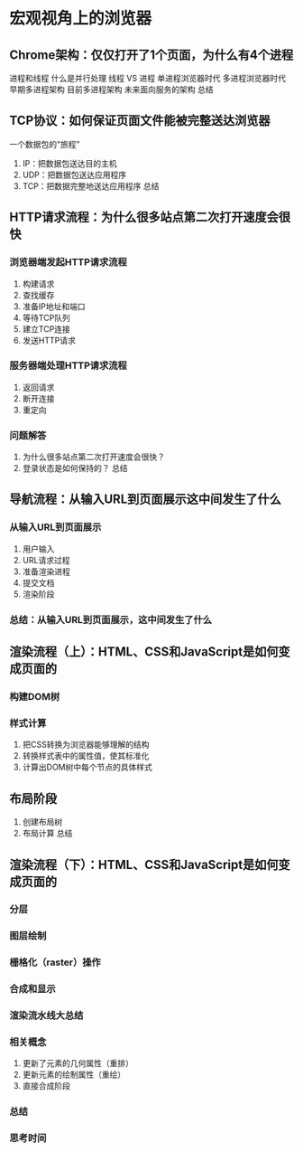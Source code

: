 # 宏观视角上的浏览器

## Chrome架构：仅仅打开了1个页面，为什么有4个进程

进程和线程
什么是并行处理
线程 VS 进程
单进程浏览器时代
多进程浏览器时代
早期多进程架构
目前多进程架构
未来面向服务的架构
总结

## TCP协议：如何保证页面文件能被完整送达浏览器

一个数据包的“旅程”

1. IP：把数据包送达目的主机
2. UDP：把数据包送达应用程序
3. TCP：把数据完整地送达应用程序
总结

## HTTP请求流程：为什么很多站点第二次打开速度会很快

### 浏览器端发起HTTP请求流程

1. 构建请求
2. 查找缓存
3. 准备IP地址和端口
4. 等待TCP队列
5. 建立TCP连接
6. 发送HTTP请求

### 服务器端处理HTTP请求流程

1. 返回请求
2. 断开连接
3. 重定向

### 问题解答

1. 为什么很多站点第二次打开速度会很快？
2. 登录状态是如何保持的？
总结

## 导航流程：从输入URL到页面展示这中间发生了什么

### 从输入URL到页面展示

1. 用户输入
2. URL请求过程
3. 准备渲染进程
4. 提交文档
5. 渲染阶段

### 总结：从输入URL到页面展示，这中间发生了什么

## 渲染流程（上）：HTML、CSS和JavaScript是如何变成页面的

### 构建DOM树

### 样式计算

1. 把CSS转换为浏览器能够理解的结构
2. 转换样式表中的属性值，使其标准化
3. 计算出DOM树中每个节点的具体样式

## 布局阶段

1. 创建布局树
2. 布局计算
总结

## 渲染流程（下）：HTML、CSS和JavaScript是如何变成页面的

### 分层

### 图层绘制

### 栅格化（raster）操作

### 合成和显示

### 渲染流水线大总结

### 相关概念

1. 更新了元素的几何属性（重排）
2. 更新元素的绘制属性（重绘）
3. 直接合成阶段

### 总结

### 思考时间
